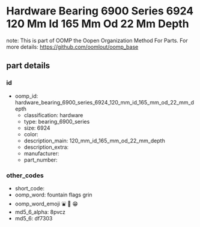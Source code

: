 # Hardware Bearing 6900 Series 6924 120 Mm Id 165 Mm Od 22 Mm Depth  

note: This is part of OOMP the Oopen Organization Method For Parts. For more details: https://github.com/oomlout/oomp_base

##  part details





### id
* oomp_id: hardware_bearing_6900_series_6924_120_mm_id_165_mm_od_22_mm_depth
  * classification: hardware
  * type: bearing_6900_series
  * size: 6924
  * color: 
  * description_main: 120_mm_id_165_mm_od_22_mm_depth
  * description_extra: 
  * manufacturer: 
  * part_number: 

### other_codes
* short_code: 
* oomp_word: fountain flags grin
* oomp_word_emoji :fountain: :flags: :grin:
* md5_6_alpha: 8pvcz
* md5_6: df7303